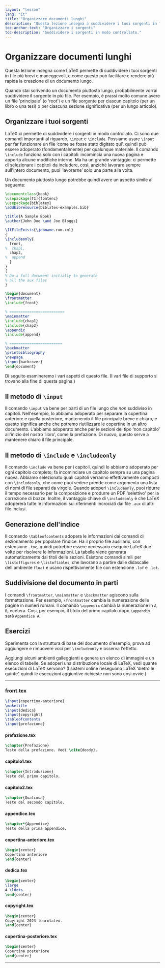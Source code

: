 ```yaml
---
layout: "lesson"
lang: "it"
title: "Organizzare documenti lunghi"
description: "Questa lezione insegna a suddividere i tuoi sorgenti in file più brevi e maneggevoli, e mostra come questo può facilitare e rendere più rapida la creazione di un documento lungo."
toc-anchor-text: "Organizzare i sorgenti"
toc-description: "Suddividere i sorgenti in modo controllato."
---
```


# Organizzare documenti lunghi

<script>
runlatex.preincludes = {
 "pre0": {
    "pre1": "front.tex",
    "pre2": "pref.tex",
    "pre3": "chap1.tex",
    "pre4": "chap2.tex",
    "pre5": "append.tex",
    "pre6": "frontcover.tex",
    "pre7": "dedication.tex",
    "pre8": "copyright.tex",
    "pre9": "backcover.tex",
   }
}
</script>

<span
  class="summary">Questa lezione insegna come LaTeX permette di suddividere i tuoi sorgenti in file più brevi e maneggevoli, e come questo può facilitare e rendere più rapida la creazione di un documento lungo.</span>

Quando stai scrivendo un documento piuttosto lungo, probabilmente vorrai 
suddividere il sorgente in più file. 
Per esempio, è prassi molto comune avere un file 'principale' (o 'root') 
e un file sorgente per ciascun capitolo (per un libro o una tesi) 
o per ciascuna sezione significativa (per un lungo articolo).

## Organizzare i tuoi sorgenti

LaTeX ci permette di suddividere i sorgenti in modo controllato. 
Ci sono due comandi importanti al riguardo, `\input` e `\include`. 
Possiamo usare `\input` per far funzionare un file ‘come se fosse 
stato digitato qui’, quindi può essere adoperato (fondamentalmente) 
per qualunque materiale. 
Il comando `\include` funziona solo con i capitoli: incomincia una 
nuova pagina e apporta alcune modifiche interne. 
Ma ha un grande vantaggio: ci permette di selezionare i capitoli 
da includere, così, anziché lavorare sempre sull'intero documento,
puoi ‘lavorarne’ solo una parte alla volta.

Un documento piuttosto lungo potrebbe quindi avere un aspetto simile al 
seguente:

<!-- pre0 {% raw %} -->
```latex
\documentclass{book}
\usepackage[T1]{fontenc}
\usepackage{biblatex}
\addbibresource{biblatex-examples.bib}

\title{A Sample Book}
\author{John Doe \and Joe Bloggs}

\IfFileExists{\jobname.run.xml}
{
\includeonly{
  front,
%  chap1,
  chap2,
%  append
  }
}
{
% Do a full document initially to generate
% all the aux files
}

\begin{document}
\frontmatter
\include{front}

% =========================
\mainmatter
\include{chap1}
\include{chap2}
\appendix
\include{append}

% ========================
\backmatter
\printbibliography
\newpage
\input{backcover}
\end{document}
```
<!-- {% endraw %} -->

Di seguito esamineremo i vari aspetti di questo file. 
(I vari file di supporto si trovano alla fine di questa pagina.)

## Il metodo di `\input`

Il comando `\input` va bene per parti di un file lungo che _non_ suddiviso
in capitoli. 
Nell'esempio, lo abbiamo adoperato per separare la copertina anteriore e 
quella posteriore, mantenendo il file principale breve e chiaro, e questo 
significa anche che potremo riutilizzare le copertine in un altro documento. 
L'abbiamo adoperato anche per le sezioni del tipo ‘non capitolo’ all'inizio 
del nostro ‘libro’, come la prefazione. 
Di nuovo, questo serve a mantenere chiaro il file principale.

## Il metodo di `\include` e `\includeonly`

Il comando `\include` va bene per i capitoli, quindi lo abbiamo adoperato 
per ogni capitolo completo; fa incominciare un capitolo sempre 
su una pagina nuova. 
Abbiamo selezionato quali capitoli verranno effettivamente composti con 
`\includeonly`, che come puoi vedere prende come argomento una lista di 
nomi di file separati da virgole. 
Quando adoperi `\includeonly`, puoi ridurre il tempo necessario per la 
composizione e produrre un PDF 'selettivo' per la correzione di bozze. 
Inoltre, il vantaggio chiave di `\includeonly` è che LaTeX adopererà tutte 
le informazioni sui riferimenti incrociati dai file `.aux` di altri file inclusi.

## Generazione dell'indice

Il comando `\tableofcontents` adopera le informazioni dai comandi di 
sezionamento per popolare l'indice. 
Ha il proprio file ausiliario, con estensione `.toc`, quindi potrebbe 
essere necessario eseguire LaTeX due volte per risolvere le informazioni. 
La tabella viene generata automaticamente dai titoli delle sezioni. 
Esistono comandi simili per `\listoffigures` e `\listoftables`, 
che lavorano a partire dalle didascalie dell'ambiente `float` e 
usano rispettivamente file con estensione `.lof` e `.lot`.

## Suddivisione del documento in parti

I comandi `\frontmatter`, `\mainmatter` e `\backmatter` agiscono sulla 
formattazione. 
Per esempio, `\frontmatter` cambia la numerazione delle pagine in numeri 
romani. 
Il comando `\appendix` cambia la numerazione in `A`, `B`, ecetera. 
Così, per esempio, il titolo del primo capitolo dopo `\appendix` 
sarà `Appendice A`.

## Esercizi

Sperimenta con la struttura di base del documento d'esempio, prova 
ad aggiungere e rimuovere voci per `\includeonly` e osserva l'effetto.

Aggiungi alcuni ambienti galleggianti e genera un elenco di immagini e
un elenco di tabelle. 
Se adoperi una distribuzione locale di LaTeX, vedi quante esecuzioni 
di LaTeX servono? 
(I sistemi online rieseguono LaTeX ‘dietro le quinte’, quindi le esecuzioni 
aggiuntive richieste non sono così ovvie.)

----

### front.tex
<!-- pre1 {% raw %} -->
```latex
\input{copertina-anteriore}
\maketitle
\input{dedica}
\input{copyright}
\tableofcontents
\input{prefazione}
```

#### prefazione.tex
<!-- pre2 {% raw %} -->
```latex
\chapter{Prefazione}
Testo della prefazione. Vedi \cite{doody}.
```
<!-- {% endraw %} -->

#### capitolo1.tex
<!-- pre3 {% raw %} -->
```latex
\chapter{Introduzione}
Testo del primo capitolo.
```
<!-- {% endraw %} -->

#### capitolo2.tex
<!-- pre4 {% raw %} -->
```latex
\chapter{Qualcosa}
Testo del secondo capitolo.
```
<!-- {% endraw %} -->

####  appendice.tex
<!-- pre5 {% raw %} -->
```latex
\chapter*{Appendice}
Testo della prima appendice.
```
<!-- {% endraw %} -->

#### copertina-anteriore.tex
<!-- pre6 {% raw %} -->
```latex
\begin{center}
Copertina anteriore
\end{center}
```
<!-- {% endraw %} -->

#### dedica.tex
<!-- pre7 {% raw %} -->
```latex
\begin{center}
\large
A \ldots
\end{center}
```
<!-- {% endraw %} -->

#### copyright.tex
<!-- pre8 {% raw %} -->
```latex
\begin{center}
Copyright 2023 learnlatex.
\end{center}
```
<!-- {% endraw %} -->

#### copertina-posteriore.tex
<!-- pre9 {% raw %} -->
```latex
\begin{center}
Copertina posteriore
\end{center}
```
<!-- {% endraw %} -->

----
